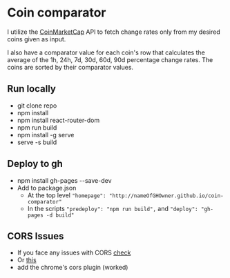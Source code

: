 # Coin comparator

I utilize the [CoinMarketCap](https://coinmarketcap.com/api/documentation/v1/#operation/getV1CryptocurrencyQuotesLatest)
API to fetch change rates only from my desired coins given as input.

I also have a comparator value for each coin's row that calculates the average of the 1h, 24h, 7d, 30d, 60d, 90d percentage change rates.
The coins are sorted by their comparator values.

## Run locally

- git clone repo
- npm install
- npm install react-router-dom
- npm run build
- npm install -g serve
- serve -s build

## Deploy to gh

- npm install gh-pages --save-dev
- Add to package.json
  - At the top level `"homepage": "http://nameOfGHOwner.github.io/coin-comparator"`
  - In the scripts `"predeploy": "npm run build",` and `"deploy": "gh-pages -d build"`

## CORS Issues

- If you face any issues with CORS [check](https://stackoverflow.com/a/54390080/14434647)
- Or [this](https://stackoverflow.com/a/53977372/14434647)
- add the chrome's cors plugin (worked)